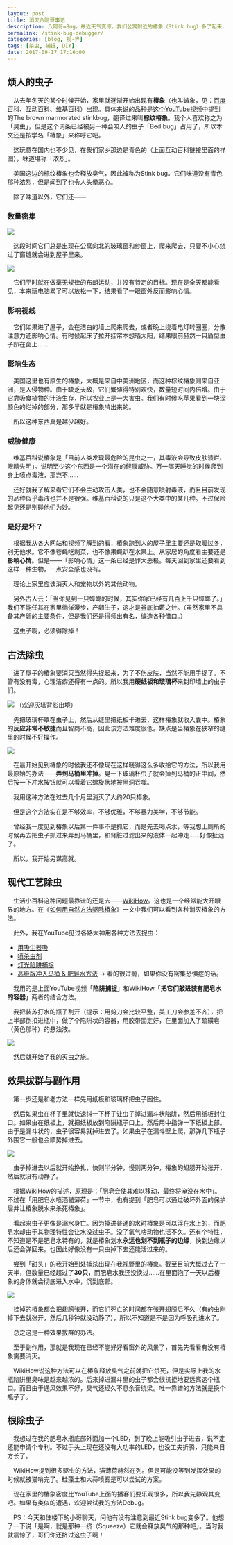 ```yaml
---
layout: post
title: 消灭八阿哥事记
description: 八阿哥=Bug。最近天气变凉，我们公寓附近的椿象（Stink bug）多了起来，虫子大作战开始拉开序幕。预警：图片可能引起某些读者的不适。
permalink: /stink-bug-debugger/
categories: [blog, 视·界]
tags: [杀虫, 捕捉, DIY]
date: 2017-09-17 17:16:00
--- 
```


<!--「http://lanternd.qiniudn.com/Pic4Post/stink-bug-debugger/debugger-3.jpg」-->

## 烦人的虫子

　从去年冬天的某个时候开始，家里就逐渐开始出现有**椿象**（也叫蝽象，见：[百度百科](https://baike.baidu.com/item/%E6%A4%BF%E8%B1%A1)、[互动百科](http://www.baike.com/wiki/%E6%A4%BF%E8%B1%A1)、[维基百科](https://zh.wikipedia.org/wiki/%E6%A4%BF%E8%B1%A1%E4%B8%8B%E7%9B%AE)）出现。具体来说的品种是[这个YouTube视频](https://www.youtube.com/watch?v=eNwHNYXSCGg)中提到的The brown marmorated stinkbug，翻译过来叫**棕纹椿象**。我个人喜欢称之为「臭虫」，但是这个词条已经被另一种会咬人的虫子「Bed bug」占用了，所以本文还是按学名「椿象」来称呼它吧。

　这玩意在国内也不少见，在我们家乡那边是青色的（上面互动百科链接里面的样图），味道堪称「浓烈」。

　美国这边的棕纹椿象也会释放臭气，因此被称为Stink bug。它们味道没有青色那种浓烈，但是闻到了也令人头晕恶心。

　除了味道以外，它们还——

### 数量密集

![](http://lanternd.qiniudn.com/Pic4Post/stink-bug-debugger/debugger-3.jpg)

　这段时间它们总是出现在公寓向北的玻璃窗和纱窗上，爬来爬去，只要不小心绕过了窗缝就会进到屋子里来。

![](http://lanternd.qiniudn.com/Pic4Post/stink-bug-debugger/debugger-2.jpg)

　它们平时就在做毫无规律的布朗运动，并没有特定的目标。现在是全天都能看见，本来玩电脑累了可以放松一下，结果看了一眼窗外反而影响心情。

### 影响视线

　它们如果进了屋子，会在洁白的墙上爬来爬去，或者晚上绕着电灯转圈圈，分散注意力还影响心情。有时候起床了拉开挂帘本想晒太阳，结果眼前赫然一只盾型虫子趴在窗上……

### 影响生态

　美国这里也有原生的椿象，大概是来自中美洲地区，而这种棕纹椿象则来自亚洲，是入侵物种。由于缺乏天敌，它们繁殖得特别欢快，数量短时间内倍增。由于它靠吸食植物的汁液生存，所以农业上是一大害虫。我们有时候吃苹果看到一块深颜色的烂掉的部分，那多半就是椿象啃出来的。

　所以这种东西真是越少越好。

### 威胁健康

　维基百科说椿象是「目前人类发现最危险的昆虫之一，其毒液会导致皮肤溃烂、眼睛失明」。说明至少这个东西是一个潜在的健康威胁。万一哪天睡觉的时候爬到身上喷点毒液，那岂不……

　还好就我了解来看它们不会主动攻击人类，也不会随意喷射毒液，而且目前发现的品种似乎毒液也并不是很强。维基百科说的只是这个大类中的某几种。不过保险起见还是别碰他们为妙。

### 是好是坏？

　根据我从各大网站和视频了解到的看，椿象跑到人的屋子里主要还是取暖过冬，别无他求。它不像苍蝇吃剩菜，也不像果蝇趴在水果上。从家居的角度看主要还是**影响心情**。但是——「影响心情」这一条已经是罪大恶极。每天回到家里还要看到这样一种生物，一点安全感也没有。

　理论上家里应该消灭人和宠物以外的其他动物。

　另外古人云：「当你见到一只蟑螂的时候，其实你家已经有几百上千只蟑螂了。」我们不能任其在家里徜徉漫步，产卵生子，这才是釜底抽薪之计。（虽然家里不具备其产卵的主要条件，但是我们还是得师出有名，编造各种借口。）

　这虫子啊，必须得除掉！

## 古法除虫

　进了屋子的椿象要消灭当然得先捉起来，为了不伤皮肤，当然不能用手捉了。不管有没有毒，心理洁癖还得有一点的。所以我用**硬纸板和玻璃杯**来封印墙上的虫子们。

![](http://lanternd.qiniudn.com/Pic4Post/stink-bug-debugger/debugger-7.jpg)
（欢迎灰塔背影出境）

　先把玻璃杯罩在虫子上，然后从缝里把纸板卡进去，这样椿象就收入囊中。椿象的**反应非常不敏捷**而且智商不高，因此该方法难度很低。缺点是当椿象在狭窄的缝里的时候不好操作。

![](http://lanternd.qiniudn.com/Pic4Post/stink-bug-debugger/debugger-6.jpg)

　在最开始见到椿象的时候我还不像现在这样晓得这么多收拾它的方法，所以我用最原始的办法——**弄到马桶里冲掉**。晃一下玻璃杯虫子就会掉到马桶的正中间，然后按一下冲水按钮就可以看着它螺旋状地被黑洞吞噬。

　我用这种方法在过去几个月里消灭了大约20只椿象。

　但是这个方法实在是不够效率，不够优雅，不够暴力美学，不够节能。

　曾经我一度见到椿象以后第一件事不是抓它，而是先去喝点水，等我想上厕所的时候再去把虫子抓过来弄到马桶里，和肾脏过滤出来的液体一起冲走……好像扯远了。

　所以，我开始另谋高就。

## 现代工艺除虫

　生活小百科这种问题最靠谱的还是去——[WikiHow](http://www.wikihow.com/Main-Page)。这也是一个经常能大开眼界的地方。在《[如何用自然方法驱除椿象](http://zh.wikihow.com/%E7%94%A8%E8%87%AA%E7%84%B6%E6%96%B9%E6%B3%95%E9%A9%B1%E9%99%A4%E6%A4%BF%E8%B1%A1#.E7.89.A9.E7.90.86.E5.8E.BB.E9.99.A4_sub)》一文中我们可以看到各种消灭椿象的方法。

　此外，我在YouTube见过各路大神用各种方法去捉虫：

- [用吸尘器吸](https://youtu.be/hTKNG0NI0t0?t=3m19s)
- [喷杀虫剂](https://youtu.be/j4cF8QaWJGo?t=3m49s)
- [灯光陷阱捕捉](https://youtu.be/zKc5acECuQk?t=1m26s)
- [高级版冲入马桶 & 肥皂水方法](https://youtu.be/XoFDTPhzgZM?t=2m1s) -> 看的很过瘾，如果你没有密集恐惧症的话。

　我用的是上面YouTube视频「**陷阱捕捉**」和WikiHow「**把它们敲进装有肥皂水的容器**」两者的结合方法。

　我把装苏打水的瓶子割开（提示：用剪刀会比较平整，美工刀会参差不齐），把上半部倒扣进瓶中，做了个陷阱状的容器，用胶带固定好，在里面加入了硫磺皂（黄色那种）的悬浊液。

![](http://lanternd.qiniudn.com/Pic4Post/stink-bug-debugger/debugger-1.jpg)

　然后就开始了我的灭虫之旅。

## 效果拔群与副作用

　第一步还是和老方法一样先用纸板和玻璃杯把虫子困住。

　然后如果虫在杯子里就快速抖一下杯子让虫子掉进漏斗状陷阱，然后用纸板封住口。如果虫在纸板上，就把纸板放到陷阱瓶子口上，然后用中指弹一下纸板上部。由于是漏斗状的，虫子很容易就掉进去了。如果虫子在漏斗壁上爬，那弹几下瓶子外围它一般也会顺势掉进去。

![](http://lanternd.qiniudn.com/Pic4Post/stink-bug-debugger/debugger-5.jpg)

　虫子掉进去以后就开始挣扎，快则半分钟，慢则两分钟，椿象的翅膀开始张开，然后就没有动静了。

　根据WikiHow的描述，原理是：「肥皂会使其难以移动，最终将淹没在水中」。不过在「用肥皂水喷洒猫薄荷」一节中，也有提到「肥皂可以通过破坏外面的保护层并让椿象脱水来杀死椿象」。

　看起来虫子更像是溺水身亡。因为掉进普通的水时椿象是可以浮在水上的，而肥皂水却由于其物理特性会让水没过虫子。没了氧气啥动物也活不久。还有个特性，不知道是不是肥皂水特有的，就是椿象划水**永远也划不到瓶子的边缘**，快到边缘以后还会弹回来。也因此好像没有一只虫掉下去还能活过来的。

　尝到「甜头」的我开始到处捕杀出现在我视野里的椿象。截至目前大概过去了一天半，但数量已经超过了**30只**，而肥皂水我还没换过……在里面泡了一天以后椿象的身体就会彻底进入水中，沉到底部。

![](http://lanternd.qiniudn.com/Pic4Post/stink-bug-debugger/debugger-4.jpg)

　挂掉的椿象都会把翅膀张开，而它们死亡的时间都在张开翅膀后不久（有的虫刚掉下去就张开，然后几秒钟就没动静了），所以不知道是不是因为呼吸孔进水了。

　总之这是一种效果拔群的办法。

　至于副作用，那就是我现在已经不能好好看窗外的风景了，首先先看看有没有椿象需要消灭。

　WikiHow说这种方法可以在椿象释放臭气之前就把它杀死，但是实际上我的水瓶陷阱里臭味是越来越浓的。后来掉进漏斗里的虫子都会很抗拒地要远离这个瓶口。而且由于通风效果不好，臭气还经久不息余音绕梁。唯一靠谱的方法就是换个瓶子了。

## 根除虫子

　我想过在我的肥皂水瓶底部外面加一个LED，到了晚上能吸引虫子进去，说不定还能申请个专利。不过手头上现在还没有大功率的LED，也没工夫折腾，只能来日方长了。

　WikiHow提到很多驱虫的方法，猫薄荷赫然在列。但是可能没等到发挥效果的时候就被猫啃完了。硅藻土和大蒜喷雾是可以尝试的方案。

　现在家里的椿象密度比YouTube上面的播客们要乐观很多，所以我先静观其变吧。如果有类似的遭遇，欢迎尝试我的方法Debug。

　PS：今天和住楼下的小哥聊天，问他有没有注意到最近Stink bug变多了。他想了一下说「是啊，就是那种一挤（Squeeze）它就会释放臭气的那种吧」。当时我就震惊了，哥们你还挤过这虫子啊！